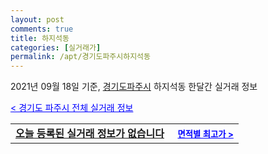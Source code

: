 ```yaml
---
layout: post
comments: true
title: 하지석동
categories: [실거래가]
permalink: /apt/경기도파주시하지석동
---
```


2021년 09월 18일 기준, <a href="/apt/경기도파주시">경기도파주시</a> 하지석동 한달간 실거래 정보

<a style="color: blue;" href="/apt/경기도파주시">< 경기도 파주시 전체 실거래 정보</a>
<!---- start ---->
<table>
  <tr>
    <td colspan="4" style="font-weight: bold;"><a href="/apt/경기도파주시하지석동{name_without_space}">오늘 등록된 실거래 정보가 없습니다</a> &nbsp;&nbsp;&nbsp; <a style="color: blue; font-size: smaller;" href="/apt/경기도파주시하지석동{name_without_space}">면적별 최고가 ></a></td>
  </tr>
    
</table>
<!---- end ---->
    